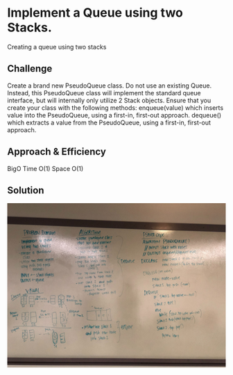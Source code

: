 # Implement a Queue using two Stacks.
Creating a queue using two stacks

## Challenge
Create a brand new PseudoQueue class. Do not use an existing Queue. Instead, this PseudoQueue class will implement the standard queue interface, but will internally only utilize 2 Stack objects. Ensure that you create your class with the following methods:
enqueue(value) which inserts value into the PseudoQueue, using a first-in, first-out approach.
dequeue() which extracts a value from the PseudoQueue, using a first-in, first-out approach.

## Approach & Efficiency
BigO
Time O(1)
Space O(1)

## Solution
![Whiteboard](https://github.com/rynnnaa/data-structures-and-algorithms/blob/master/assets/queue_with_stacks.jpg)

